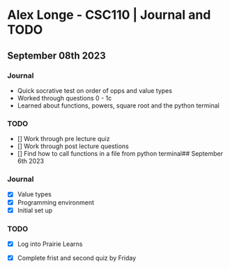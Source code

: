 # Alex Longe - CSC110 | Journal and TODO
## September 08th 2023

### Journal

- Quick socrative test on order of opps and value types
- Worked through questions 0 - 1c
- Learned about functions, powers, square root and the python terminal

### TODO

- [] Work through pre lecture quiz 
- [] Work through post lecture questions
- [] Find how to call functions in a file from python terminal## September 6th 2023

### Journal

- [x] Value types
- [x] Programming environment
- [x] Initial set up

### TODO

- [x] Log into Prairie Learns
- [x] Complete frist and second quiz by Friday

